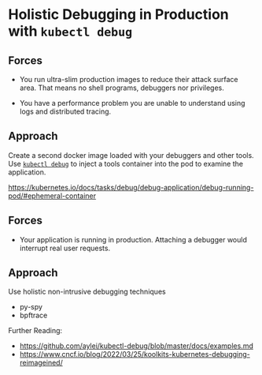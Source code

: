 <!--

The aim here should be to go a little bit further than
https://kubernetes.io/docs/tasks/debug/debug-application/debug-running-pod/#ephemeral-container

i.e. have working examples for a python application,
maybe using
- py-spy
- memray

a more general solution using bpftrace ?

-->
# Holistic Debugging in Production with `kubectl debug`

## Forces
- You run ultra-slim production images to reduce their attack surface area.
  That means no shell programs, debuggers nor privileges.

- You have a performance problem you are unable to understand using logs and
  distributed tracing.

## Approach

Create a second docker image loaded with your debuggers and other tools.
Use [`kubectl debug`](https://kubernetes.io/docs/reference/kubectl/generated/kubectl_debug/)
to inject a tools container into the pod to examine the application.


https://kubernetes.io/docs/tasks/debug/debug-application/debug-running-pod/#ephemeral-container

## Forces
- Your application is running in production. Attaching a debugger would
  interrupt real user requests.

## Approach
Use holistic non-intrusive debugging techniques
- py-spy
- bpftrace

<!--
## Draft for py-spy

make -C app load

kubectl run bad-app --image=badapp:latest --image-pull-policy=Never --restart=Never
kubectl port-forward pod/bad-app 8000:8000 &  # or in another terminal

make load
kubectl debug -it bad-app --image=debug-tools --image-pull-policy=Never --profile=general --target=bad-app
                  ^-----^                                                                          ^-----^
#                target pod                                                                     target continer

    py-spy dump --pid 1
    py-spy top --pid 1
    py-spy record --pid 1 -o flame.svg --duration 10

kubectl cp bad-app:/flame.svg -c debugger-jh9fj $PWD/flame.svg
                                 ^------------^

  k get po bad-app -ojson | jq -r '.spec.ephemeralContainers[-1].name'


kubectl debug -it backend-689b8cc9-9572s --image=debug-tools --image-pull-policy=Never --profile=general --target=uwsgi

-->

<!--

## Run badapp with a memory limit

kubectl run bad-app --image=badapp:latest --image-pull-policy=Never --restart=Never \
  --overrides='{
    "spec": {
        "containers": [
            {
                "name": "bad-app",
                "image": "badapp:latest",
                "resources": {
                    "requests": {
                        "memory": "128Mi"
                    },
                    "limits": {
                        "memory": "128Mi"
                    }
                },
                "imagePullPolicy": "Never"
            }
        ]
    }
}'

TODO: I think the cluster nodes need to have a memory limit for this to
end up being effectful.
https://kubernetes.io/docs/concepts/configuration/manage-resources-containers/#my-container-is-terminated
> If a container exceeds its memory request and the node that it runs on becomes short of memory overall, it is likely that the Pod the container belongs to will be evicted.

-->

Further Reading:

- https://github.com/aylei/kubectl-debug/blob/master/docs/examples.md
- https://www.cncf.io/blog/2022/03/25/koolkits-kubernetes-debugging-reimageined/
